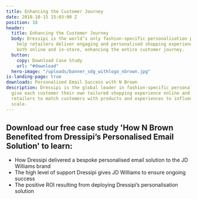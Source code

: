 ```yaml
---
title: Enhancing the Customer Journey
date: 2018-10-15 15:03:00 Z
position: 18
header:
  title: Enhancing the Customer Journey
  body: Dressipi is the world’s only fashion-specific personalisation platform. We
    help retailers deliver engaging and personalised shopping experiences to all customers,
    both online and in-store, enhancing the entire customer journey.
  button:
    copy: Download Case Study
    url: "#download"
  hero-image: "/uploads/banner_sdg_withlogo_nbrown.jpg"
is-landing-page: true
downloads: Personalised Email Success with N Brown
description: Dressipi is the global leader in fashion-specific personalisation. We
  give each customer their own tailored shopping experience online and in-store, enabling
  retailers to match customers with products and experiences to influence buying at
  scale.
---
```


## Download our free case study 'How N Brown Benefited from Dressipi’s Personalised Email Solution' to learn:

* How Dressipi delivered a bespoke personalised email solution to the JD Williams brand
* The high level of support Dressipi gives JD Williams to ensure ongoing success
* The positive ROI resulting from deploying Dressipi’s personalisation solution